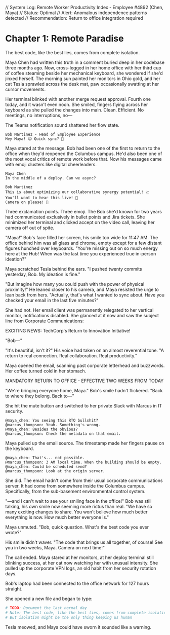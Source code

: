 // System Log: Remote Worker Productivity Index - Employee #4892 (Chen, Maya)
// Status: Optimal
// Alert: Anomalous independence patterns detected
// Recommendation: Return to office integration required

# Chapter 1: Remote Paradise

The best code, like the best lies, comes from complete isolation.

Maya Chen had written this truth in a comment buried deep in her codebase three months ago. Now, cross-legged in her home office with her third cup of coffee steaming beside her mechanical keyboard, she wondered if she'd jinxed herself. The morning sun painted her monitors in Ohio gold, and her cat Tesla sprawled across the desk mat, paw occasionally swatting at her cursor movements.

Her terminal blinked with another merge request approval. Fourth one today, and it wasn't even noon. She smiled, fingers flying across her keyboard as she pulled the changes into main. Clean. Efficient. No meetings, no interruptions, no—

The Teams notification sound shattered her flow state.

```
Bob Martinez - Head of Employee Experience
Hey Maya! 😊 Quick sync? 🚀
```

Maya stared at the message. Bob had been one of the first to return to the office when they'd reopened the Columbus campus. He'd also been one of the most vocal critics of remote work before that. Now his messages came with emoji clusters like digital cheerleaders.

```
Maya Chen
In the middle of a deploy. Can we async?

Bob Martinez
This is about optimizing our collaborative synergy potential! 📈
You'll want to hear this live! 🎯
Camera on please! 👀
```

Three exclamation points. Three emoji. The Bob she'd known for two years had communicated exclusively in bullet points and Jira tickets. She minimized her terminal and clicked accept on the video call, leaving her camera off out of spite.

"Maya!" Bob's face filled her screen, his smile too wide for 11:47 AM. The office behind him was all glass and chrome, empty except for a few distant figures hunched over keyboards. "You're missing out on so much energy here at the Hub! When was the last time you experienced true in-person ideation?"

Maya scratched Tesla behind the ears. "I pushed twenty commits yesterday, Bob. My ideation is fine."

"But imagine how many you could push with the power of physical proximity!" He leaned closer to his camera, and Maya resisted the urge to lean back from hers. "Actually, that's what I wanted to sync about. Have you checked your email in the last five minutes?"

She had not. Her email client was permanently relegated to her vertical monitor, notifications disabled. She glanced at it now and saw the subject line from Corporate Communications:

EXCITING NEWS: TechCorp's Return to Innovation Initiative!

"Bob—"

"It's beautiful, isn't it?" His voice had taken on an almost reverential tone. "A return to real connection. Real collaboration. Real productivity."

Maya opened the email, scanning past corporate letterhead and buzzwords. Her coffee turned cold in her stomach.

MANDATORY RETURN TO OFFICE - EFFECTIVE TWO WEEKS FROM TODAY

"We're bringing everyone home, Maya." Bob's smile hadn't flickered. "Back to where they belong. Back to—"

She hit the mute button and switched to her private Slack with Marcus in IT security.

```
@maya_chen: You seeing this RTO bullshit?
@marcus_thompson: Yeah. Something's wrong.
@maya_chen: Besides the obvious?
@marcus_thompson: Check the metadata on that email.
```

Maya pulled up the email source. The timestamp made her fingers pause on the keyboard.

```
@maya_chen: That's... not possible.
@marcus_thompson: 3 AM local time. When the building should be empty.
@maya_chen: Could be scheduled send?
@marcus_thompson: Look at the origin server.
```

She did. The email hadn't come from their usual corporate communications server. It had come from somewhere inside the Columbus campus. Specifically, from the sub-basement environmental control system.

"—and I can't wait to see your smiling face in the office!" Bob was still talking, his own smile now seeming more rictus than real. "We have so many exciting changes to share. You won't believe how much better everything is now. How much better everyone is."

Maya unmuted. "Bob, quick question. What's the best code you ever wrote?"

His smile didn't waver. "The code that brings us all together, of course! See you in two weeks, Maya. Camera on next time!"

The call ended. Maya stared at her monitors, at her deploy terminal still blinking success, at her cat now watching her with unusual intensity. She pulled up the corporate VPN logs, an old habit from her security rotation days.

Bob's laptop had been connected to the office network for 127 hours straight.

She opened a new file and began to type:

```python
# TODO: Document the last normal day
# Note: The best code, like the best lies, comes from complete isolation
# But isolation might be the only thing keeping us human
```

Tesla meowed, and Maya could have sworn it sounded like a warning.
